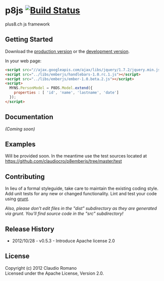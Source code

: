 # p8js [![Build Status](https://secure.travis-ci.org/claudiocro/p8emberjs.png)](http://secure.travis-ci.org/claudiocro/p8emberjs)

plus8.ch js framework

## Getting Started
Download the [production version][min] or the [development version][max].

[min]: https://raw.github.com/claudiocro/p8emberjs/master/dist/p8js-jquery.min.js
[max]: https://raw.github.com/claudiocro/p8emberjs/master/dist/p8js-jquery.js

In your web page:

```html
<script src="//ajax.googleapis.com/ajax/libs/jquery/1.7.2/jquery.min.js"></script>
<script src="../libs/emberjs/handlebars-1.0.rc.1.js"></script>
<script src="../libs/emberjs/ember-1.0.beta.2.js"></script>
<script>
  MYNS.PersonModel = P8DS.Model.extend({
    properties : [ 'id', 'name', 'lastname', 'date']
  });
</script>
```

## Documentation
_(Coming soon)_

## Examples
Will be provided soon. In the meantime use the test sources located at https://github.com/claudiocro/p8emberjs/tree/master/test

## Contributing
In lieu of a formal styleguide, take care to maintain the existing coding style. Add unit tests for any new or changed functionality. Lint and test your code using [grunt](https://github.com/cowboy/grunt).

_Also, please don't edit files in the "dist" subdirectory as they are generated via grunt. You'll find source code in the "src" subdirectory!_

## Release History
<ul>
<li>2012/10/28 - v0.5.3 - Introduce Apache license 2.0</li>
</ul>

## License
Copyright (c) 2012 Claudio Romano  
Licensed under the Apache License, Version 2.0.

